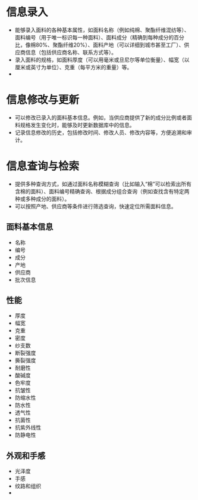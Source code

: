 # **信息录入**
   - 能够录入面料的各种基本属性，如面料名称（例如纯棉、聚酯纤维混纺等）、面料编号（用于唯一标识每一种面料）、面料成分（精确到每种成分的百分比，像棉80%、聚酯纤维20%）、面料产地（可以详细到城市甚至工厂）、供应商信息（包括供应商名称、联系方式等）。
   - 录入面料的规格，如面料厚度（可以用毫米或旦尼尔等单位衡量）、幅宽（以厘米或英寸为单位）、克重（每平方米的重量）等。
   - 
# **信息修改与更新**
   - 可以修改已录入的面料基本信息。例如，当供应商提供了新的成分比例或者面料规格发生变化时，能够及时更新数据库中的信息。
   - 记录信息修改的历史，包括修改时间、修改人员、修改内容等，方便追溯和审计。
# **信息查询与检索**
   - 提供多种查询方式，如通过面料名称模糊查询（比如输入“棉”可以检索出所有含棉的面料）、面料编号精确查询、根据成分组合查询（例如查找含有特定两种或多种成分的面料）。
   - 可以按照产地、供应商等条件进行筛选查询，快速定位所需面料信息。


## 面料基本信息
- 名称
- 编号
- 成分
- 产地
- 供应商
- 批次信息
  
##  性能
- 厚度
- 幅宽
- 克重
- 密度
- 纱支数
- 断裂强度
- 撕裂强度
- 耐磨性
- 酸碱度
- 色牢度
- 抗皱性
- 防缩水性
- 防水性
- 透气性
- 抗菌性
- 抗紫外线性
- 防静电性

## 外观和手感
- 光泽度
- 手感
- 纹路和组织
- 
